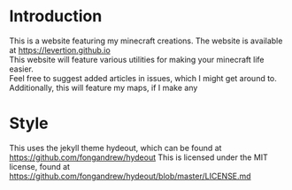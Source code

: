# Introduction  
This is a website featuring my minecraft creations. The website is available at https://levertion.github.io  
This website will feature various utilities for making your minecraft life easier.  
Feel free to suggest added articles in issues, which I might get around to.  
Additionally, this will feature my maps, if I make any

# Style  
This uses the jekyll theme hydeout, which can be found at https://github.com/fongandrew/hydeout
This is licensed under the MIT license, found at https://github.com/fongandrew/hydeout/blob/master/LICENSE.md
